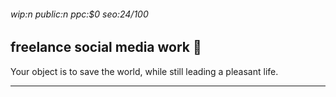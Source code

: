 ###### wip:n public:n ppc:$0 seo:24/100

## freelance social media work :black_heart:

Your object is to save the world, while still leading a pleasant life.


----------


